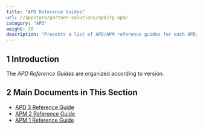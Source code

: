 ```yaml
---
title: "APD Reference Guides"
url: //appstore/partner-solutions/apd/rg-apd/
category: "APD"
weight: 30
description: "Presents a list of APD/APM reference guides for each APD/APM version."
---
```


## 1 Introduction

The *APD Reference Guides* are organized according to version.

## 2 Main Documents in This Section

* [APD 3 Reference Guide](//appstore/partner-solutions/apd/rg-three-apd/)
* [APM 2 Reference Guide](//appstore/partner-solutions/apd/rg-two-apm/)
* [APM 1 Reference Guide](//appstore/partner-solutions/apd/rg-one-apm/)
